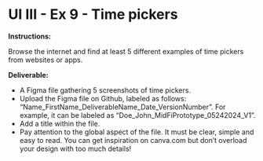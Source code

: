 # UI III - Ex 9 - Time pickers

**Instructions:** 

Browse the internet and find at least 5 different examples of time pickers from websites or apps. 

**Deliverable:**

- A Figma file gathering 5 screenshots of time pickers.
- Upload the Figma file on Github, labeled as follows: “Name_FirstName_DeliverableName_Date_VersionNumber”. For example, it can be labeled as “Doe_John_MidFiPrototype_05242024_V1”.
- Add a title within the file.
- Pay attention to the global aspect of the file. It must be clear, simple and easy to read. You can get inspiration on canva.com but don’t overload your design with too much details!

